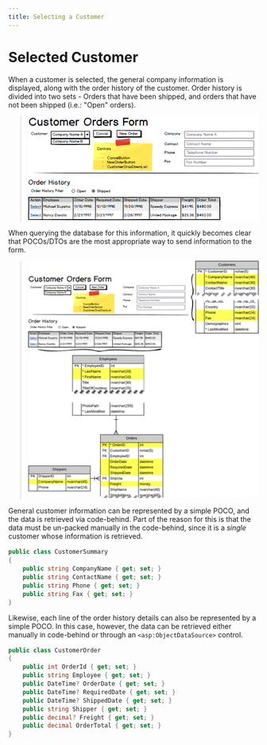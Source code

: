 ```yaml
---
title: Selecting a Customer
---
```

# Selected Customer

When a customer is selected, the general company information is displayed, along with the order history of the customer. Order history is divided into two sets - Orders that have been shipped, and orders that have not been shipped (i.e.: "Open" orders).

> ![Customer Order History](./images/Selected-Company.png)

When querying the database for this information, it quickly becomes clear that POCOs/DTOs are the most appropriate way to send information to the form.

> ![Customer Order History - Data Query](./images/Query-Selected-Company.png)

General customer information can be represented by a simple POCO, and the data is retrieved via code-behind. Part of the reason for this is that the data must be un-packed manually in the code-behind, since it is a *single* customer whose information is retrieved.

```csharp
public class CustomerSummary
{
    public string CompanyName { get; set; }
    public string ContactName { get; set; }
    public string Phone { get; set; }
    public string Fax { get; set; }
}
```

Likewise, each line of the order history details can also be represented by a simple POCO. In this case, however, the data can be retrieved either manually in code-behind or through an `<asp:ObjectDataSource>` control.

```csharp
public class CustomerOrder
{
    public int OrderId { get; set; }
    public string Employee { get; set; }
    public DateTime? OrderDate { get; set; }
    public DateTime? RequiredDate { get; set; }
    public DateTime? ShippedDate { get; set; }
    public string Shipper { get; set; }
    public decimal? Freight { get; set; }
    public decimal OrderTotal { get; set; }
}
```

